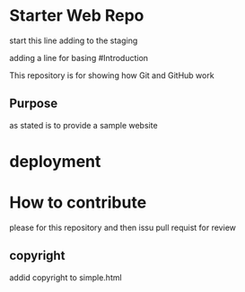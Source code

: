 # Starter Web Repo
start this line
adding to the staging

adding a line for basing
#Introduction

This repository is for showing how Git and GitHub work


## Purpose
as stated is to provide a 
sample website
# deployment

# How to contribute
please for this repository and then issu pull requist for review

## copyright 
addid copyright to simple.html